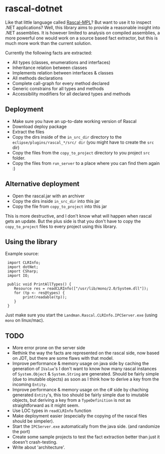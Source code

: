 rascal-dotnet
=============

Like that little language called [Rascal-MPL](http://www.rascal-mpl.org/)? 
But want to use it to inspect .NET applications?
Well, this library aims to provide a reasonable insight into .NET assemblies.
It is however limited to analysis on compiled assemblies, a more powerful one
would work on a source based fact extractor, but this is much more work than the
current solution.

Currently the following facts are extracted:

  - All types (classes, enumerations and interfaces)
  - Inheritance relation between classes
  - Implements relation between interfaces & classes
  - All methods declarations
  - Complete call-graph for every method declared
  - Generic constrains for all types and methods
  - Accessibility modifiers for all declared types and methods

Deployment
-----------

  - Make sure you have an up-to-date working version of Rascal
  - Download deploy package
  - Extract the files
  - Copy the dirs inside of the `in_src_dir` directory to
	the `eclipse/plugins/rascal_*/src/ dir` (you might have to create the `src`
	dir)
  - Copy the files from the `copy_to_project` directory to you project `src`
	folder.
  - Copy the files from `run_server` to a place where you can find them again :)

Alternative deployment
------------

  - Open the rascal.jar with an archiver
  - Copy the dirs inside `in_src_dir` into this jar
  - Copy the file from `copy_to_project` into this jar
  
This is more destructive, and I don't know what will happen when rascal gets an update. 
But the plus side is that you don't have to copy the `copy_to_project` files to
every project using this library.
 
Using the library
-----------------

Example source:

     import CLRInfo;
	 import dotNet;
	 import CSharp;
	 import IO;

	 public void PrintAllTypes() {
		Resource res = readCLRInfo(["/usr/lib/mono/2.0/System.dll"]);
		for (tp <- res@types) {
			print(readable(tp));
		}
	 }

Just make sure you start the `Landman.Rascal.CLRInfo.IPCServer.exe` (using
`mono` on linux/mac).

TODO
----

  - More error prone on the server side
  - Rethink the way the facts are represented on the rascal side, now based on
	JDT, but there are some flaws with that model.
  - Improve performance & memory usage on java side by caching the generation of
	`IValue`'s I don't want to know how many rascal instances of `System.Object`
	& `System.String` are generated.
	Should be fairly simple (due to imutable objects) as soon as I think how to 
	derive a key from the incoming `Entity`.
  - Improve performance & memory usage on the c# side by chaching generated
	`Entity`'s, this too should be fairly simple due to imutable objects, but
	deriving a key from a `TypeDefinition` is not as straightforward as it might
	seem.
  - Use LOC types in `readCLRInfo` function
  - Make deployment easier (especially the copying of the rascal files should be
	simpeler).
  - Start the `IPCServer.exe` automatically from the java side. (and randomize
	the port)
  - Create some sample projects to test the fact extraction better than just it
	doesn't crash-testing.
  - Write about 'architecture'.

